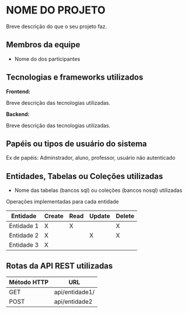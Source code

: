 # NOME DO PROJETO

Breve descrição do que o seu projeto faz.

## Membros da equipe

- Nome do dos participantes

## Tecnologias e frameworks utilizados

**Frontend:**

Breve descrição das tecnologias utilizadas.

**Backend:**

Breve descrição das tecnologias utilizadas.

## Papéis ou tipos de usuário do sistema

Ex de papéis:
Adminstrador, aluno, professor, usuário não autenticado
## Entidades, Tabelas ou Coleções utilizadas

- Nome das tabelas (bancos sql) ou coleções (bancos nosql) utilizadas

Operações implementadas para cada entidade

| Entidade| Create | Read | Update | Delete |
| --- | --- | --- | --- | --- |
| Entidade 1 | X |  X  |  | X |
| Entidade 2 | X |    |  X | X |
| Entidade 3 | X |    |  |  |

## Rotas da API REST utilizadas


| Método HTTP | URL |
| --- | --- |
| GET | api/entidade1/|
| POST | api/entidade2 |

